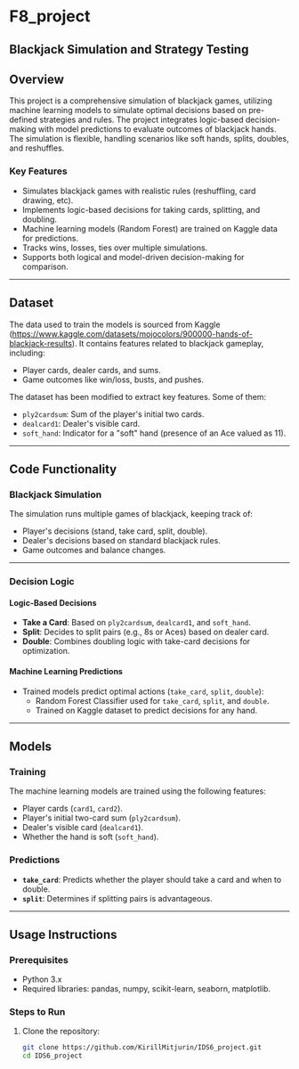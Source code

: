 # F8_project
## Blackjack Simulation and Strategy Testing

## Overview

This project is a comprehensive simulation of blackjack games, utilizing machine learning models to simulate optimal decisions based on pre-defined strategies and rules. The project integrates logic-based decision-making with model predictions to evaluate outcomes of blackjack hands. The simulation is flexible, handling scenarios like soft hands, splits, doubles, and reshuffles.

### Key Features
- Simulates blackjack games with realistic rules (reshuffling, card drawing, etc).
- Implements logic-based decisions for taking cards, splitting, and doubling.
- Machine learning models (Random Forest) are trained on Kaggle data for predictions.
- Tracks wins, losses, ties over multiple simulations.
- Supports both logical and model-driven decision-making for comparison.

---

## Dataset

The data used to train the models is sourced from Kaggle (https://www.kaggle.com/datasets/mojocolors/900000-hands-of-blackjack-results). It contains features related to blackjack gameplay, including:
- Player cards, dealer cards, and sums.
- Game outcomes like win/loss, busts, and pushes.

The dataset has been modified to extract key features. Some of them:
- `ply2cardsum`: Sum of the player's initial two cards.
- `dealcard1`: Dealer's visible card.
- `soft_hand`: Indicator for a "soft" hand (presence of an Ace valued as 11).

---

## Code Functionality

### Blackjack Simulation

The simulation runs multiple games of blackjack, keeping track of:
- Player's decisions (stand, take card, split, double).
- Dealer's decisions based on standard blackjack rules.
- Game outcomes and balance changes.

---

### Decision Logic

#### Logic-Based Decisions
- **Take a Card**: Based on `ply2cardsum`, `dealcard1`, and `soft_hand`.
- **Split**: Decides to split pairs (e.g., 8s or Aces) based on dealer card.
- **Double**: Combines doubling logic with take-card decisions for optimization.

#### Machine Learning Predictions
- Trained models predict optimal actions (`take_card`, `split`, `double`):
  - Random Forest Classifier used for `take_card`, `split`, and `double`.
  - Trained on Kaggle dataset to predict decisions for any hand.

---

## Models

### Training
The machine learning models are trained using the following features:
- Player cards (`card1`, `card2`).
- Player's initial two-card sum (`ply2cardsum`).
- Dealer's visible card (`dealcard1`).
- Whether the hand is soft (`soft_hand`).

### Predictions
- **`take_card`**: Predicts whether the player should take a card and when to double.
- **`split`**: Determines if splitting pairs is advantageous.

---

## Usage Instructions

### Prerequisites
- Python 3.x
- Required libraries: pandas, numpy, scikit-learn, seaborn, matplotlib.

### Steps to Run
1. Clone the repository:
   ```bash
   git clone https://github.com/KirillMitjurin/IDS6_project.git
   cd IDS6_project
